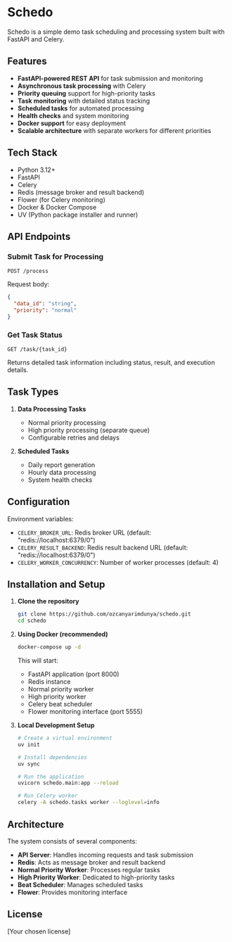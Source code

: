 # Schedo

Schedo is a simple demo task scheduling and processing system built with FastAPI and Celery.

## Features

- **FastAPI-powered REST API** for task submission and monitoring
- **Asynchronous task processing** with Celery
- **Priority queuing** support for high-priority tasks
- **Task monitoring** with detailed status tracking
- **Scheduled tasks** for automated processing
- **Health checks** and system monitoring
- **Docker support** for easy deployment
- **Scalable architecture** with separate workers for different priorities

## Tech Stack

- Python 3.12+
- FastAPI
- Celery
- Redis (message broker and result backend)
- Flower (for Celery monitoring)
- Docker & Docker Compose
- UV (Python package installer and runner)

## API Endpoints

### Submit Task for Processing

```http
POST /process
```

Request body:

```json
{
  "data_id": "string",
  "priority": "normal"
}
```

### Get Task Status

```http
GET /task/{task_id}
```

Returns detailed task information including status, result, and execution details.

## Task Types

1. **Data Processing Tasks**
    - Normal priority processing
    - High priority processing (separate queue)
    - Configurable retries and delays

2. **Scheduled Tasks**
    - Daily report generation
    - Hourly data processing
    - System health checks

## Configuration

Environment variables:

- `CELERY_BROKER_URL`: Redis broker URL (default: "redis://localhost:6379/0")
- `CELERY_RESULT_BACKEND`: Redis result backend URL (default: "redis://localhost:6379/0")
- `CELERY_WORKER_CONCURRENCY`: Number of worker processes (default: 4)

## Installation and Setup

1. **Clone the repository**
   ```bash
   git clone https://github.com/ozcanyarimdunya/schedo.git
   cd schedo
   ```

2. **Using Docker (recommended)**
   ```bash
   docker-compose up -d
   ```
   This will start:
    - FastAPI application (port 8000)
    - Redis instance
    - Normal priority worker
    - High priority worker
    - Celery beat scheduler
    - Flower monitoring interface (port 5555)

3. **Local Development Setup**
   ```bash
   # Create a virtual environment
   uv init
   
   # Install dependencies
   uv sync
   
   # Run the application
   uvicorn schedo.main:app --reload
   
   # Run Celery worker
   celery -A schedo.tasks worker --loglevel=info
   ```

## Architecture

The system consists of several components:

- **API Server**: Handles incoming requests and task submission
- **Redis**: Acts as message broker and result backend
- **Normal Priority Worker**: Processes regular tasks
- **High Priority Worker**: Dedicated to high-priority tasks
- **Beat Scheduler**: Manages scheduled tasks
- **Flower**: Provides monitoring interface

## License

[Your chosen license]
